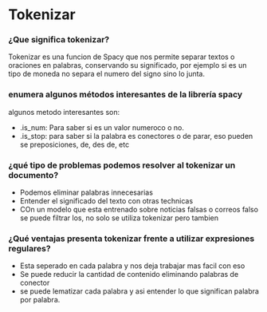 # Tokenizar

### **¿Que significa tokenizar?**
Tokenizar es una funcion de Spacy que nos permite separar textos o oraciones en palabras, conservando su significado, por ejemplo si es un tipo de moneda no separa el numero del signo sino lo junta. 
### **enumera algunos métodos interesantes de la librería spacy**
algunos metodo interesantes son:
- .is_num: Para saber si es un valor numeroco o no.
- .is_stop: para saber si la palabra es conectores o de parar, eso pueden se preposiciones, de, des de, etc

### **¿qué tipo de problemas podemos resolver al tokenizar un documento?**
- Podemos eliminar palabras innecesarias
- Entender el significado del texto con otras technicas
- COn un modelo que esta entrenado sobre noticias falsas o correos falso se puede filtrar los, no solo se utiliza tokenizar pero tambien

### **¿Qué ventajas presenta tokenizar frente a utilizar expresiones regulares?**
- Esta seperado en cada palabra y nos deja trabajar mas facil con eso
- Se puede reducir la cantidad de contenido eliminando palabras de conector
- se puede lematizar cada palabra y asi entender lo que significan palabra por palabra.

